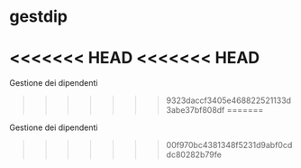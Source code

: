 gestdip
=======
<<<<<<< HEAD
<<<<<<< HEAD
=======

Gestione dei dipendenti
>>>>>>> 9323daccf3405e468822521133d3abe37bf808df
=======

Gestione dei dipendenti
>>>>>>> 00f970bc4381348f5231d9abf0cddc80282b79fe
